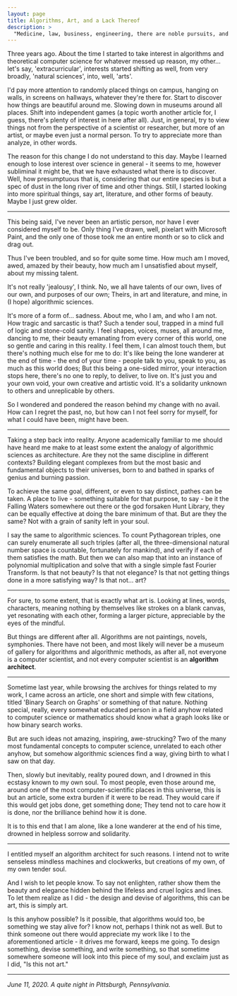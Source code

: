 ```yaml
---
layout: page
title: Algorithms, Art, and a Lack Thereof
description: >
  "Medicine, law, business, engineering, there are noble pursuits, and necessary to sustain life. But poetry, beauty, romance, love, these are what we stay alive for."
---
```

Three years ago. About the time I started to take interest in algorithms and theoretical computer science for whatever messed up reason, my other... let's say, 'extracurricular', interests started shifting as well, from very broadly, 'natural sciences', into, well, 'arts'. 

I'd pay more attention to randomly placed things on campus, hanging on walls, in screens on hallways, whatever they're there for. Start to discover how things are beautiful around me. Slowing down in museums around all places. Shift into independent games (a topic worth another article for, I guess, there's plenty of interest in here after all). Just, in general, try to view things not from the perspective of a scientist or researcher, but more of an artist, or maybe even just a normal person. To try to appreciate more than analyze, in other words.

The reason for this change I do not understand to this day. Maybe I learned enough to lose interest over science in general - it seems to me, however subliminal it might be, that we have exhausted what there is to discover. Well, how presumptuous that is, considering that our entire species is but a spec of dust in the long river of time and other things. Still, I started looking into more spiritual things, say art, literature, and other forms of beauty. Maybe I just grew older.

---

This being said, I've never been an artistic person, nor have I ever considered myself to be. Only thing I've drawn, well, pixelart with Microsoft Paint, and the only one of those took me an entire month or so to click and drag out.

Thus I've been troubled, and so for quite some time. How much am I moved, awed, amazed by their beauty, how much am I unsatisfied about myself, about my missing talent.

It's not really 'jealousy', I think. No, we all have talents of our own, lives of our own, and purposes of our own; Theirs, in art and literature, and mine, in (I hope) algorithmic sciences.

It's more of a form of... sadness. About me, who I am, and who I am not. How tragic and sarcastic is that? Such a tender soul, trapped in a mind full of logic and stone-cold sanity. I feel shapes, voices, muses, all around me, dancing to me, their beauty emanating from every corner of this world, one so gentle and caring in this reality. I feel them, I can almost touch them, but there's nothing much else for me to do: It's like being the lone wanderer at the end of time - the end of your time - people talk to you, speak to you, as much as this world does; But this being a one-sided mirror, your interaction stops here, there's no one to reply, to deliver, to live on. It's just you and your own void, your own creative and artistic void. It's a solidarity unknown to others and unreplicable by others.

So I wondered and pondered the reason behind my change with no avail. How can I regret the past, no, but how can I not feel sorry for myself, for what I could have been, might have been.

---

Taking a step back into reality. Anyone academically familiar to me should have heard me make to at least some extent the analogy of algorithmic sciences as architecture. Are they not the same discipline in different contexts? Building elegant complexes from but the most basic and fundamental objects to their universes, born to and bathed in sparks of genius and burning passion.

To achieve the same goal, different, or even to say distinct, pathes can be taken. A place to live - something suitable for that purpose, to say - be it the Falling Waters somewhere out there or the god forsaken Hunt Library, they can be equally effective at doing the bare minimum of that. But are they the same? Not with a grain of sanity left in your soul.

I say the same to algorithmic sciences. To count Pythagorean triples, one can surely enumerate all such triples (after all, the three-dimensional natural number space is countable, fortunately for mankind), and verify if each of them satisfies the math. But then we can also map that into an instance of polynomial multiplication and solve that with a single simple fast Fourier Transform. Is that not beauty? Is that not elegance? Is that not getting things done in a more satisfying way? Is that not... art?

---

For sure, to some extent, that is exactly what art is. Looking at lines, words, characters, meaning nothing by themselves like strokes on a blank canvas, yet resonating with each other, forming a larger picture, appreciable by the eyes of the mindful.

But things are different after all. Algorithms are not paintings, novels, symphonies. There have not been, and most likely will never be a museum of gallery for algorithms and algorithmic methods, as after all, not everyone is a computer scientist, and not every computer scientist is an **algorithm architect**.

---

Sometime last year, while browsing the archives for things related to my work, I came across an article, one short and simple with few citations, titled 'Binary Search on Graphs' or something of that nature. Nothing special, really, every somewhat educated person in a field anyhow related to computer science or mathematics should know what a graph looks like or how binary search works. 

But are such ideas not amazing, inspiring, awe-strucking? Two of the many most fundamental concepts to computer science, unrelated to each other anyhow, but somehow algorithmic sciences find a way, giving birth to what I saw on that day.

Then, slowly but inevitably, reality poured down, and I drowned in this ecstasy known to my own soul. To most people, even those around me, around one of the most computer-scientific places in this universe, this is but an article, some extra burden if it were to be read. They would care if this would get jobs done, get something done; They tend not to care how it is done, nor the brilliance behind how it is done.

It is to this end that I am alone, like a lone wanderer at the end of his time, drowned in helpless sorrow and solidarity.

---

I entitled myself an algorithm architect for such reasons. I intend not to write senseless mindless machines and clockwerks, but creations of my own, of my own tender soul. 

And I wish to let people know. To say not enlighten, rather show them the beauty and elegance hidden behind the lifeless and cruel logics and lines. To let them realize as I did - the design and devise of algorithms, this can be art, this is simply art.

Is this anyhow possible? Is it possible, that algorithms would too, be something we stay alive for? I know not, perhaps I think not as well. But to think someone out there would appreciate my work like I to the aforementioned article - it drives me forward, keeps me going. To design something, devise something, and write something, so that sometime somewhere someone will look into this piece of my soul, and exclaim just as I did, "Is this not art."

---

*June 11, 2020. A quite night in Pittsburgh, Pennsylvania.*